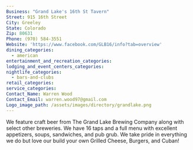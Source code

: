 ```yaml
---
Business: "Grand Lake's 16th St Tavern"
Street: 915 16th Street
City: Greeley
State: Colorado
Zip: 80631
Phone: (970) 584-3551
Website: 'https://www.facebook.com/GLB16/info?tab=overview'
dining_categories:
  - american
entertainment_and_recreation_categories:
lodging_and_event_centers_categories:
nightlife_categories:
  - bars-and-clubs
retail_categories:
service_categories:
Contact_Name: Warren Wood
Contact_Email: warren.wood97@gmail.com
Logo_image_path: /assets/images/directory/grandlake.png
---
```



We feature craft beer from The Grand Lake Brewing Company along with select other breweries. We have 16 taps and a full menu with excellent appetizers, soups, sandwiches, and pub grub. We take pride in everything we do but love our build your own Grilled Cheese, Burgers, and Cuban!